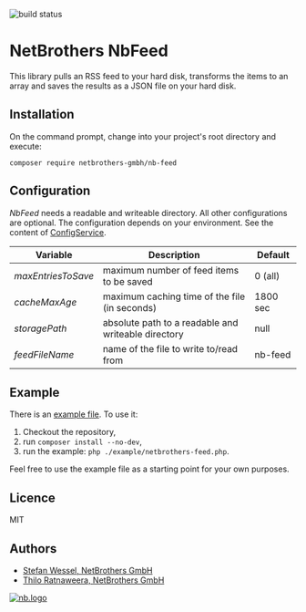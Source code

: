 ![build status](https://github.com/netbrothers-gmbh/nb-feed/actions/workflows/build-workflow.yml/badge.svg)

# NetBrothers NbFeed

This library pulls an RSS feed to your hard disk, transforms the items to an
array and saves the results as a JSON file on your hard disk.

## Installation

On the command prompt, change into your project's root directory and execute:

```console
composer require netbrothers-gmbh/nb-feed
```

## Configuration

*NbFeed* needs a readable and writeable directory. All other configurations
are optional. The configuration depends on your environment. See the content of
[ConfigService](./src/Service/ConfigService.php).

| Variable           | Description                                         | Default  |
|--------------------|-----------------------------------------------------|----------|
| *maxEntriesToSave* | maximum number of feed items to be saved            | 0 (all)  |
| *cacheMaxAge*      | maximum caching time of the file (in seconds)       | 1800 sec |
| *storagePath*      | absolute path to a readable and writeable directory | null     |
| *feedFileName*     | name of the file to write to/read from              | nb-feed  |

## Example

There is an [example file](./example/netbrothers-feed.php). To use it:

1. Checkout the repository,
2. run `composer install --no-dev`,
3. run the example: `php ./example/netbrothers-feed.php`.

Feel free to use the example file as a starting point for your own purposes.

## Licence

MIT

## Authors

- [Stefan Wessel, NetBrothers GmbH](https://netbrothers.de)
- [Thilo Ratnaweera, NetBrothers GmbH](https://netbrothers.de)

[![nb.logo](https://netbrothers.de/wp-content/uploads/2020/12/netbrothers_logo.png)](https://netbrothers.de)
